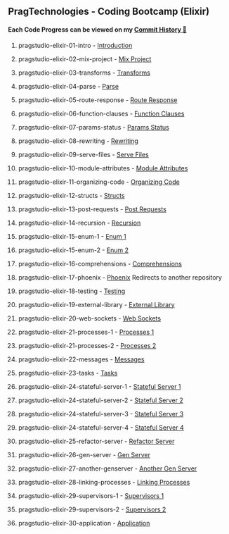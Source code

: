 ## PragTechnologies - Coding Bootcamp (Elixir)

#### Each Code Progress can be viewed on my [Commit History 🔄](https://github.com/skedaddl3/elixir-pragstudio/commits/master)

1. pragstudio-elixir-01-intro - [Introduction](https://github.com/skedaddl3/elixir-pragstudio/commit/2d7cedd6e95697d686a85a9da1c3b8ddf929c073#diff-ba7efc6b78ec91b2d2aed8b82c1a8eb5ec11ed843c6ab6ff2db4f04e0ccb05b0)

2. pragstudio-elixir-02-mix-project - [Mix Project](https://github.com/skedaddl3/elixir-pragstudio/blob/321ddf15370ba01234986400f80de1f1c2dfef11/lib/servy.ex)

3. pragstudio-elixir-03-transforms - [Transforms](https://github.com/skedaddl3/elixir-pragstudio/blob/0e49501f2c43fd64deb6f886efa5d2b9adcf45ec/lib/handler.ex)

4. pragstudio-elixir-04-parse - [Parse](https://github.com/skedaddl3/elixir-pragstudio/blob/fcfada345ca5dfc15c08f9f0c8c4b9db2ffa3cd7/lib/handler.ex)

5. pragstudio-elixir-05-route-response - [Route Response](https://github.com/skedaddl3/elixir-pragstudio/blob/cb18904da76e0371fd52780d73d07b4d99d25596/lib/handler.ex)

6. pragstudio-elixir-06-function-clauses - [Function Clauses](https://github.com/skedaddl3/elixir-pragstudio/blob/87aa39c2f0471c937572f04be0211d1ed6c77880/lib/handler.ex)

7. pragstudio-elixir-07-params-status - [Params Status](https://github.com/skedaddl3/elixir-pragstudio/blob/9167a1ef53cc5da16c0b3acc56797884f0b7dad8/lib/handler.ex)

8. pragstudio-elixir-08-rewriting - [Rewriting](https://github.com/skedaddl3/elixir-pragstudio/blob/39956fdd336f8d9b5cd57aba9a5643732bbd4d06/lib/handler.ex)

9. pragstudio-elixir-09-serve-files - [Serve Files](https://github.com/skedaddl3/elixir-pragstudio/commit/0f7f211798d4a50d4dfb10ce2abc2d8b7215e4c1)

10. pragstudio-elixir-10-module-attributes - [Module Attributes](https://github.com/skedaddl3/elixir-pragstudio/commit/cb2934a118192f48d737073de9ef1693aa70e935#diff-51177fba3219e9037adef9c75b1e0d2ea935315d05287a61d8892f1b3764edd4)

11. pragstudio-elixir-11-organizing-code - [Organizing Code](https://github.com/skedaddl3/elixir-pragstudio/commit/b7e95dfc6d780c3b91ecfa01d721c59c24368830)

12. pragstudio-elixir-12-structs - [Structs](https://github.com/skedaddl3/elixir-pragstudio/commit/a2b8f9bd1112f8e183202115c1e0fb27d738b0fb)

13. pragstudio-elixir-13-post-requests - [Post Requests](https://github.com/skedaddl3/elixir-pragstudio/commit/b534ae70130a7d647f41153400072c15faa9d16a)

14. pragstudio-elixir-14-recursion - [Recursion](https://github.com/skedaddl3/elixir-pragstudio/commit/4bad5c21c40a1f42c4f9537478abb3b41a94506e)

15. pragstudio-elixir-15-enum-1 - [Enum 1](https://github.com/skedaddl3/elixir-pragstudio/commit/2136779039cb6ab6eb5bc06424e5e7c7dffcb1f0)

16. pragstudio-elixir-15-enum-2 - [Enum 2](https://github.com/skedaddl3/elixir-pragstudio/commit/2136779039cb6ab6eb5bc06424e5e7c7dffcb1f0)

17. pragstudio-elixir-16-comprehensions - [Comprehensions](https://github.com/skedaddl3/elixir-pragstudio/commit/e0ddef222ccd1f5fc53adb5cd8b712a3897ce327)

18. pragstudio-elixir-17-phoenix - [Phoenix](https://github.com/skedaddl3/phoenix-framework-pragstudio) Redirects to another repository

19. pragstudio-elixir-18-testing - [Testing](https://github.com/skedaddl3/elixir-pragstudio/commit/920895f2c3aa4e4660c655424e89708b01ca5b2a)

20. pragstudio-elixir-19-external-library - [External Library](https://github.com/skedaddl3/elixir-pragstudio/commit/6f8c398a2afd81cdaf70202edeebd3b7fb84923b)

21. pragstudio-elixir-20-web-sockets - [Web Sockets](https://github.com/skedaddl3/elixir-pragstudio/commit/afc7639d3262c87495020435fd51f4a5a54eeff4)

22. pragstudio-elixir-21-processes-1 - [Processes 1](https://github.com/skedaddl3/elixir-pragstudio/commit/3b109474f3597d08aff6983599e0576b5786218c)

23. pragstudio-elixir-21-processes-2 - [Processes 2](https://github.com/skedaddl3/elixir-pragstudio/commit/3b109474f3597d08aff6983599e0576b5786218c)

24. pragstudio-elixir-22-messages - [Messages](https://github.com/skedaddl3/elixir-pragstudio/commit/5430de13ba6b4f9eb004bc10934d398f5a7cdadd)

25. pragstudio-elixir-23-tasks - [Tasks](https://github.com/skedaddl3/elixir-pragstudio/commit/41eea20794e08561d21a65dc68ea0c1babcb9756)

26. pragstudio-elixir-24-stateful-server-1 - [Stateful Server 1](https://github.com/skedaddl3/elixir-pragstudio/commit/0509fe91f4e506c97646ce09308188947c422565)

27. pragstudio-elixir-24-stateful-server-2 - [Stateful Server 2](https://github.com/skedaddl3/elixir-pragstudio/commit/d010b388a987846f52203f91bfc21bc274074a3e)

28. pragstudio-elixir-24-stateful-server-3 - [Stateful Server 3](https://github.com/skedaddl3/elixir-pragstudio/commit/f578de42d114949943d687a9d3e3b07df2307780)

29. pragstudio-elixir-24-stateful-server-4 - [Stateful Server 4](https://github.com/skedaddl3/elixir-pragstudio/commit/e32ac32727280835725a155c6c9da6c44ba2ee46)

30. pragstudio-elixir-25-refactor-server - [Refactor Server]()

31. pragstudio-elixir-26-gen-server - [Gen Server]()

32. pragstudio-elixir-27-another-genserver - [Another Gen Server]()

33. pragstudio-elixir-28-linking-processes - [Linking Processes]()

34. pragstudio-elixir-29-supervisors-1 - [Supervisors 1]()

35. pragstudio-elixir-29-supervisors-2 - [Supervisors 2]()

36. pragstudio-elixir-30-application - [Application]()

